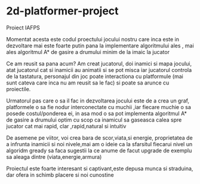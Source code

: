 # 2d-platformer-project
Proiect IAFPS

Momentat acesta este codul proectului jocului nostru care inca este in dezvoltare
mai este foarte putin pana la implementare algoritmului ales , mai ales algoritmul A*
de gasire a drumului minim de la imaic la jucator

Ce am reusit sa pana acum?
  Am creat jucatorul, doi inamici si mapa jocului, atat jucatorul cat si inamicii au animatii si se pot misca iar jucatorul
  controla de la tastatura, personajul din joc poate interactiona cu platformule (mai sunt cateva care inca nu am reusit sa le fac) si
  poate sa arunce cu proiectile.

  Urmatorul pas care o sa il fac in dezvoltarea jocului este de a crea un graf, platformele o sa fie nodur interconectate cu muchii 
  ,iar fiecare muchie o sa posede costul/ponderea ei, in asa mod o sa pot implementa algoritmul A* de gasire a drumului optim cu scop ca
  inamicul sa gaseasca  calea spre jucator cat mai rapid, clar ,rapid,natural si intuitiv

  De asemene pe viitor, voi crea bara de scor,viata,si energie, proprietatea de a infrunta inamicii si noi nivele,mai am o ideie
  ca la sfarsitul fiecarui nivel un algoridm gready sa faca sugestii la ce anume de facut upgrade de exemplu sa aleaga dintre (viata,energie,armura)

  Proiectul este foarte interesant si captivant,este depusa munca si straduina, dar ofera in schimb placere si noi cunostine


